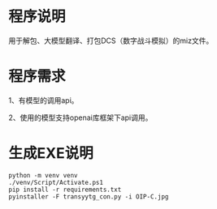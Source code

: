 # 程序说明
用于解包、大模型翻译、打包DCS（数字战斗模拟）的miz文件。

# 程序需求
1、有模型的调用api。

2、使用的模型支持openai库框架下api调用。

# 生成EXE说明
    python -m venv venv
    ./venv/Script/Activate.ps1
    pip install -r requirements.txt
    pyinstaller -F transyytg_con.py -i OIP-C.jpg
